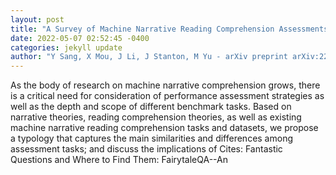 ```yaml
--- 
layout: post 
title: "A Survey of Machine Narrative Reading Comprehension Assessments" 
date: 2022-05-07 02:52:45 -0400 
categories: jekyll update 
author: "Y Sang, X Mou, J Li, J Stanton, M Yu - arXiv preprint arXiv:2205.00299, 2022" 
--- 
```

As the body of research on machine narrative comprehension grows, there is a critical need for consideration of performance assessment strategies as well as the depth and scope of different benchmark tasks. Based on narrative theories, reading comprehension theories, as well as existing machine narrative reading comprehension tasks and datasets, we propose a typology that captures the main similarities and differences among assessment tasks; and discuss the implications of Cites: Fantastic Questions and Where to Find Them: FairytaleQA--An